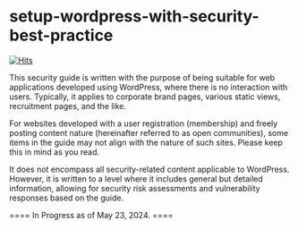 # setup-wordpress-with-security-best-practice
[![Hits](https://hits.seeyoufarm.com/api/count/incr/badge.svg?url=https%3A%2F%2Fgithub.com%2Fpassword123456%2Fsetup-wordpress-with-security-best-practice&count_bg=%2379C83D&title_bg=%23555555&icon=&icon_color=%23E7E7E7&title=hits&edge_flat=false)](https://hits.seeyoufarm.com)

This security guide is written with the purpose of being suitable for web applications developed using WordPress, where there is no interaction with users. Typically, it applies to corporate brand pages, various static views, recruitment pages, and the like.

For websites developed with a user registration (membership) and freely posting content nature (hereinafter referred to as open communities), some items in the guide may not align with the nature of such sites. Please keep this in mind as you read.

It does not encompass all security-related content applicable to WordPress. 
However, it is written to a level where it includes general but detailed information, allowing for security risk assessments and vulnerability responses based on the guide.

==== In Progress as of May 23, 2024. ====
